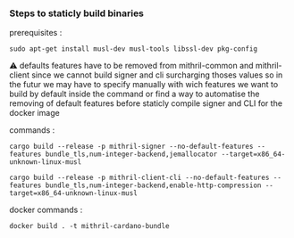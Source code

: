 ### Steps to staticly build binaries

prerequisites :

`sudo apt-get install musl-dev musl-tools libssl-dev pkg-config`

⚠️ defaults features have to be removed from mithril-common and mithril-client since we cannot build signer and cli surcharging thoses values
so in the futur we may have to specify manually with wich features we want to build by default inside the command
or find a way to automatise the removing of default features before staticly compile signer and CLI for the docker image 

commands :

```
cargo build --release -p mithril-signer --no-default-features --features bundle_tls,num-integer-backend,jemallocator --target=x86_64-unknown-linux-musl
```
```
cargo build --release -p mithril-client-cli --no-default-features --features bundle_tls,num-integer-backend,enable-http-compression --target=x86_64-unknown-linux-musl
```

docker commands :

`docker build . -t mithril-cardano-bundle`